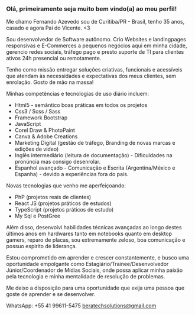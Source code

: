 ### Olá, primeiramente seja muito bem vindo(a) ao meu perfil!

Me chamo Fernando Azevedo sou de Curitiba/PR - Brasil, tenho 35 anos, casado e agora Pai do Vicente. <3

Sou desenvolvedor de Software autônomo. Crio Websites e landingpages responsivas e E-Commerces a pequenos negócios aqui em minha cidade, gerencio redes sociais, tráfego pago e presto suporte de TI para clientes ativos 24h presencial ou remotamente. 

Tenho como missão entregar soluções criativas, funcionais e acessíveis que atendam às necessidades e expectativas dos meus clientes, sem enrolação. Gosto de mão na massa!

Minhas competências e tecnologias de uso diário incluem: 
- Html5 - semântico boas práticas em todos os projetos
- Css3 / Scss / Sass
- Framework Bootstrap 
- JavaScript 
- Corel Draw & PhotoPaint 
- Canva & Adobe Creations
- Marketing Digital (gestão de tráfego, Branding de novas marcas e edições de vídeo)
- Inglês intermediário (leitura de documentação) - Dificuldades na pronúncia mas consigo desenrolar.
- Espanhol avançado - Comunicação e Escrita (Argentina/México e Espanha) - devido a experiências fora do país.

Novas tecnologias que venho me aperfeiçoando:
- PhP (projetos reais de clientes)
- React JS (projetos práticos de estudos)
- TypeScript (projetos práticos de estudo)
- My Sql e PostGree 



Além disso, desenvolvi habilidades técnicas avançadas ao longo destes últimos anos em hardwares tanto em notebooks quanto em desktop gamers, reparo de placas, sou extremamente zeloso, boa comunicação e possuo espirito de liderança. 

Estou comprometido em aprender e crescer constantemente, e busco uma oportunidade empolgante como Estagiário/Trainee/Desenvolvedor Júnior/Coordenador de Mídias Sociais, onde possa aplicar minha paixão pela tecnologia e minha mentalidade de resolução de problemas.

Me deixo a disposição para uma oportunidade que exija uma pessoa que goste de aprender e se desenvolver.

WhatsApp: +55 41 99611-5475
beratechsolutions@gmail.com
